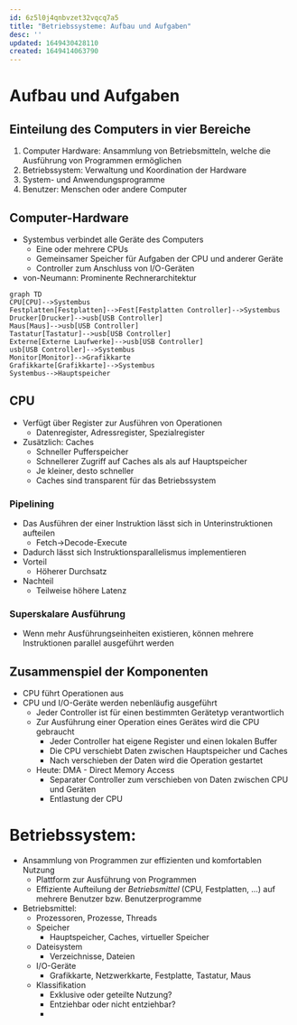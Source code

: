 ```yaml
---
id: 6z5l0j4qnbvzet32vqcq7a5
title: "Betriebssysteme: Aufbau und Aufgaben"
desc: ''
updated: 1649430428110
created: 1649414063790
---
```


# Aufbau und Aufgaben
## Einteilung des Computers in vier Bereiche
1. Computer Hardware: Ansammlung von Betriebsmitteln, welche die Ausführung von Programmen ermöglichen
2. Betriebssystem: Verwaltung und Koordination der Hardware
3. System- und Anwendungsprogramme
4. Benutzer: Menschen oder andere Computer

## Computer-Hardware
- Systembus verbindet alle Geräte des Computers
   - Eine oder mehrere CPUs
   - Gemeinsamer Speicher für Aufgaben der CPU und anderer Geräte
   - Controller zum Anschluss von I/O-Geräten
- von-Neumann: Prominente Rechnerarchitektur

```mermaid
graph TD
CPU[CPU]-->Systembus
Festplatten[Festplatten]-->Fest[Festplatten Controller]-->Systembus
Drucker[Drucker]-->usb[USB Controller]
Maus[Maus]-->usb[USB Controller]
Tastatur[Tastatur]-->usb[USB Controller]
Externe[Externe Laufwerke]-->usb[USB Controller]
usb[USB Controller]-->Systembus
Monitor[Monitor]-->Grafikkarte
Grafikkarte[Grafikkarte]-->Systembus
Systembus-->Hauptspeicher
```
## CPU
- Verfügt über Register zur Ausführen von Operationen
  - Datenregister, Adressregister, Spezialregister
- Zusätzlich: Caches
  - Schneller Pufferspeicher
  - Schnellerer Zugriff auf Caches als als auf Hauptspeicher
  - Je kleiner, desto schneller
  - Caches sind transparent für das Betriebssystem

### Pipelining
-  Das Ausführen der einer Instruktion lässt sich in Unterinstruktionen aufteilen
   -  Fetch->Decode-Execute
- Dadurch lässt sich Instruktionsparallelismus implementieren
- Vorteil
  - Höherer Durchsatz
- Nachteil
  - Teilweise höhere Latenz

### Superskalare Ausführung
- Wenn mehr Ausführungseinheiten existieren, können mehrere Instruktionen parallel ausgeführt werden

## Zusammenspiel der Komponenten
- CPU führt Operationen aus
- CPU und I/O-Geräte werden nebenläufig ausgeführt
  - Jeder Controller ist für einen bestimmten Gerätetyp verantwortlich
  - Zur Ausführung einer Operation eines Gerätes wird die CPU gebraucht
    - Jeder Controller hat eigene Register und einen lokalen Buffer
    - Die CPU verschiebt Daten zwischen Hauptspeicher und Caches
    - Nach verschieben der Daten wird die Operation gestartet
  - Heute: DMA - Direct Memory Access
    - Separater Controller zum verschieben von Daten zwischen CPU und Geräten
    - Entlastung der CPU

# Betriebssystem:
- Ansammlung von Programmen zur effizienten und komfortablen Nutzung
  - Plattform zur Ausführung von Programmen
  - Effiziente Aufteilung der _Betriebsmittel_ (CPU, Festplatten, ...) auf mehrere Benutzer bzw. Benutzerprogramme
- Betriebsmittel:
  - Prozessoren, Prozesse, Threads
  - Speicher
    - Hauptspeicher, Caches, virtueller Speicher
  - Dateisystem
    - Verzeichnisse, Dateien
  - I/O-Geräte
    - Grafikkarte, Netzwerkkarte, Festplatte, Tastatur, Maus
  - Klassifikation
    - Exklusive oder geteilte Nutzung?
    - Entziehbar oder nicht entziehbar?
    - 